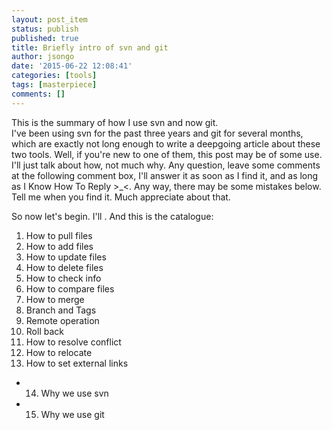```yaml
---
layout: post_item
status: publish
published: true
title: Briefly intro of svn and git
author: jsongo
date: '2015-06-22 12:08:41'
categories: [tools]
tags: [masterpiece]
comments: []
---
```

This is the summary of how I use svn and now git.  
I've been using svn for the past three years and git for several months, which are exactly not long enough to write a deepgoing article about these two tools. Well, if you're new to one of them, this post may be of some use. I'll just talk about how, not much why. Any question, leave some comments at the following comment box, I'll answer it as soon as I find it, and as long as I Know How To Reply >_<. Any way, there may be some mistakes below. Tell me when you find it. Much appreciate about that.  

So now let's begin. I'll . And this is the catalogue:
1. How to pull files
2. How to add files
3. How to update files
4. How to delete files
5. How to check info
6. How to compare files
7. How to merge
8. Branch and Tags
9. Remote operation
10. Roll back
11. How to resolve conflict
12. How to relocate
13. How to set external links
* 14. Why we use svn
* 15. Why we use git
